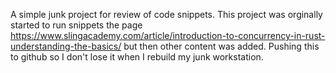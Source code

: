A simple junk project for review of code snippets.  This project was orginally started to run snippets the page https://www.slingacademy.com/article/introduction-to-concurrency-in-rust-understanding-the-basics/ but then other content was added.
Pushing this to github so I don't lose it when I rebuild my junk workstation.
